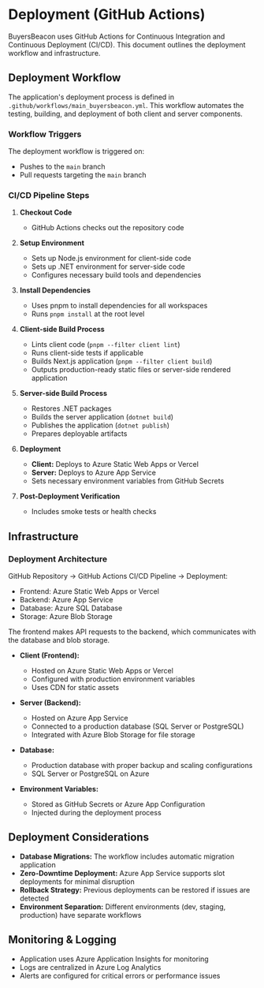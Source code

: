 # Deployment (GitHub Actions)

BuyersBeacon uses GitHub Actions for Continuous Integration and Continuous Deployment (CI/CD). This document outlines the deployment workflow and infrastructure.

## Deployment Workflow

The application's deployment process is defined in `.github/workflows/main_buyersbeacon.yml`. This workflow automates the testing, building, and deployment of both client and server components.

### Workflow Triggers

The deployment workflow is triggered on:
* Pushes to the `main` branch
* Pull requests targeting the `main` branch

### CI/CD Pipeline Steps

1. **Checkout Code**
   * GitHub Actions checks out the repository code

2. **Setup Environment**
   * Sets up Node.js environment for client-side code
   * Sets up .NET environment for server-side code
   * Configures necessary build tools and dependencies

3. **Install Dependencies**
   * Uses pnpm to install dependencies for all workspaces
   * Runs `pnpm install` at the root level

4. **Client-side Build Process**
   * Lints client code (`pnpm --filter client lint`)
   * Runs client-side tests if applicable
   * Builds Next.js application (`pnpm --filter client build`)
   * Outputs production-ready static files or server-side rendered application

5. **Server-side Build Process**
   * Restores .NET packages
   * Builds the server application (`dotnet build`)
   * Publishes the application (`dotnet publish`)
   * Prepares deployable artifacts

6. **Deployment**
   * **Client:** Deploys to Azure Static Web Apps or Vercel
   * **Server:** Deploys to Azure App Service
   * Sets necessary environment variables from GitHub Secrets

7. **Post-Deployment Verification**
   * Includes smoke tests or health checks

## Infrastructure

### Deployment Architecture

GitHub Repository → GitHub Actions CI/CD Pipeline → Deployment:
- Frontend: Azure Static Web Apps or Vercel
- Backend: Azure App Service
- Database: Azure SQL Database
- Storage: Azure Blob Storage

The frontend makes API requests to the backend, which communicates with the database and blob storage.

* **Client (Frontend):** 
  * Hosted on Azure Static Web Apps or Vercel
  * Configured with production environment variables
  * Uses CDN for static assets

* **Server (Backend):**
  * Hosted on Azure App Service
  * Connected to a production database (SQL Server or PostgreSQL)
  * Integrated with Azure Blob Storage for file storage

* **Database:**
  * Production database with proper backup and scaling configurations
  * SQL Server or PostgreSQL on Azure

* **Environment Variables:**
  * Stored as GitHub Secrets or Azure App Configuration
  * Injected during the deployment process

## Deployment Considerations

* **Database Migrations:** The workflow includes automatic migration application
* **Zero-Downtime Deployment:** Azure App Service supports slot deployments for minimal disruption
* **Rollback Strategy:** Previous deployments can be restored if issues are detected
* **Environment Separation:** Different environments (dev, staging, production) have separate workflows

## Monitoring & Logging

* Application uses Azure Application Insights for monitoring
* Logs are centralized in Azure Log Analytics
* Alerts are configured for critical errors or performance issues